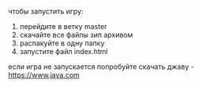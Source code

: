 чтобы запустить игру:
1. перейдите в ветку master
2. скачайте все файлы зип архивом
3. распакуйте в одну папку
4. запустите файл index.html

если игра не запускается попробуйте скачать джаву - https://www.java.com
